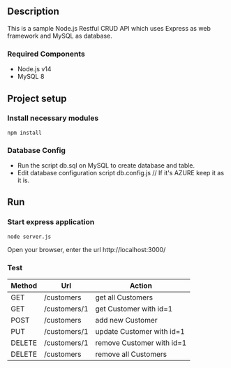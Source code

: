 ## Description
This is a sample Node.js Restful CRUD API which uses Express as web framework and MySQL as database.
### Required Components
* Node.js v14
* MySQL 8
## Project setup
### Install necessary modules
```
npm install
```
### Database Config
* Run the script db.sql on MySQL to create database and table.
* Edit database configuration script db.config.js // If it's AZURE keep it as it is.
## Run
### Start express application
```
node server.js
```
Open your browser, enter the url http://localhost:3000/
### Test
| Method  | Url | Action |
| ------- | --- | ------ |
| GET | /customers | get all Customers |
| GET | /customers/1 |	get Customer with id=1 |
| POST | /customers |	add new Customer |
| PUT | /customers/1 |	update Customer with id=1 |
| DELETE | /customers/1 | remove Customer with id=1 |
| DELETE | /customers | remove all Customers |
